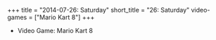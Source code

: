 +++
title = "2014-07-26: Saturday"
short_title = "26: Saturday"
video-games = ["Mario Kart 8"]
+++


* Video Game: Mario Kart 8